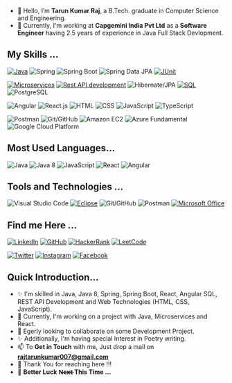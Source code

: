 - 👋 Hello, I’m **Tarun Kumar Raj**, a B.Tech. graduate in Computer Science and Engineering.
- 👀 Currently, I'm working at **Capgemini India Pvt Ltd** as a **Software Engineer** having 2.5 years of experience in Java Full Stack Devlopment.

## My Skills ...
[![Java](https://img.shields.io/badge/-Java-007396?style=for-the-badge&logo=java)](https://www.java.com/)
![Spring](https://img.shields.io/badge/-Spring-6DB33F?style=for-the-badge&logo=spring)
![Spring Boot](https://img.shields.io/badge/-Spring%20Boot-6DB33F?style=for-the-badge&logo=spring)
![Spring Data JPA](https://img.shields.io/badge/-Spring%20Data%20JPA-6DB33F?style=for-the-badge&logo=spring)
[![JUnit](https://img.shields.io/badge/-JUnit-25A162?style=for-the-badge&logo=junit)](https://junit.org/)

[![Microservices](https://img.shields.io/badge/-Microservices-000000?style=for-the-badge)](https://en.wikipedia.org/wiki/Microservices)
[![Rest API development](https://img.shields.io/badge/-Rest%20API%20development-000000?style=for-the-badge)](https://en.wikipedia.org/wiki/Representational_state_transfer)
![Hibernate/JPA](https://img.shields.io/badge/-Hibernate%2FJPA-59666C?style=for-the-badge&logo=hibernate)
[![SQL](https://img.shields.io/badge/-SQL-CC2927?style=for-the-badge&logo=sql)](https://en.wikipedia.org/wiki/SQL)
![PostgreSQL](https://img.shields.io/badge/-PostgreSQL-336791?style=for-the-badge&logo=postgresql)

![Angular](https://img.shields.io/badge/-Angular-E23237?style=for-the-badge&logo=angular)
![React.js](https://img.shields.io/badge/-React.js-61DAFB?style=for-the-badge&logo=react)
![HTML](https://img.shields.io/badge/-HTML-E34F26?style=for-the-badge&logo=html5)
![CSS](https://img.shields.io/badge/-CSS-1572B6?style=for-the-badge&logo=css3)
![JavaScript](https://img.shields.io/badge/-JavaScript-F7DF1E?style=for-the-badge&logo=javascript)
![TypeScript](https://img.shields.io/badge/-TypeScript-3178C6?style=for-the-badge&logo=typescript)

![Postman](https://img.shields.io/badge/-Postman-FF6C37?style=for-the-badge&logo=postman)
![Git/GitHub](https://img.shields.io/badge/-Git%2FGitHub-181717?style=for-the-badge&logo=git)
![Amazon EC2](https://img.shields.io/badge/-Amazon%20EC2-232F3E?style=for-the-badge&logo=amazon-ec2)
![Azure Fundamental](https://img.shields.io/badge/-Azure%20Fundamental-0089D6?style=for-the-badge&logo=microsoft-azure)
![Google Cloud Platform](https://img.shields.io/badge/-Google%20Cloud%20Platform-4285F4?style=for-the-badge&logo=google-cloud)

## Most Used Languages...
![Java](https://img.shields.io/badge/-Java-000000?style=for-the-badge&color=red)
![Java 8](https://img.shields.io/badge/-Java%208-000000?style=for-the-badge&color=darkred)
![JavaScript](https://img.shields.io/badge/-JavaScript-000000?style=for-the-badge&color=yellow)
![React](https://img.shields.io/badge/-React-000000?style=for-the-badge&color=blue)
![Angular](https://img.shields.io/badge/-Angular-000000?style=for-the-badge&color=red)

## Tools and Technologies ...
![Visual Studio Code](https://img.shields.io/badge/-Visual%20Studio%20Code-007ACC?style=for-the-badge&logo=visual-studio-code)
[![Eclipse](https://img.shields.io/badge/-Eclipse-2C2255?style=for-the-badge&logo=eclipse)](https://www.eclipse.org/)
![Git/GitHub](https://img.shields.io/badge/-Git%2FGitHub-181717?style=for-the-badge&logo=git)
![Postman](https://img.shields.io/badge/-Postman-FF6C37?style=for-the-badge&logo=postman)
[![Microsoft Office](https://img.shields.io/badge/-Microsoft%20Office-D83B01?style=for-the-badge&logo=microsoftoffice)](https://www.office.com/)

## Find me Here ...
[![LinkedIn](https://img.shields.io/badge/linkedin-blue?style=for-the-badge&logo=linkedin&logoColor=white&labelColor=0077B5)](https://www.linkedin.com/in/realtarunraj/)
[![GitHub](https://img.shields.io/badge/GitHub-blue?style=for-the-badge&logo=github&logoColor=white&labelColor=181717)](https://github.com/realtarunraj/)
[![HackerRank](https://img.shields.io/badge/HackerRank-blue?style=for-the-badge&logo=hackerrank&logoColor=white&labelColor=2EC866)](https://www.hackerrank.com/realtarunraj123/)
[![LeetCode](https://img.shields.io/badge/LeetCode-blue?style=for-the-badge&logo=leetcode&logoColor=white&labelColor=F89F1B)](https://leetcode.com/realtarunraj/)

[![Twitter](https://img.shields.io/badge/Twitter-blue?style=for-the-badge&logo=x.com)](https://twitter.com/realtarunraj/)
[![Instagram](https://img.shields.io/badge/Instagram-blue?style=for-the-badge&logo=instagram&logoColor=white&labelColor=E4405F)](https://www.instagram.com/realtarunraj/)
[![Facebook](https://img.shields.io/badge/Facebook-blue?style=for-the-badge&logo=facebook&logoColor=white&labelColor=1877F2)](https://www.facebook.com/realtarunraj/)

## Quick Introduction...
- ✨ I'm skilled in Java, Java 8, Spring, Spring Boot, React, Angular SQL, REST API Development and Web Technologies (HTML, CSS, JavaScript).
- 🌱 Currently, I'm working on a project with Java, Microservices and React.
- 💞️ Egerly looking to collaborate on some Development Project.
- ✨ Additionally, I'm having special Interest in Poetry writing.
- 📫 To **Get in Touch** with me, Just drop a mail on **rajtarunkumar007@gmail.com**
- 👋 Thank You for reaching here !!!
- 💞️ **Better Luck N̶e̶x̶t̶  This Time ...**

<!---
realtarunraj/realtarunraj is a ✨ special ✨ repository because its `README.md` (this file) appears on your GitHub profile.
You can click the Preview link to take a look at your changes.
--->
